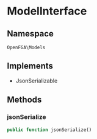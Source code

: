 # ModelInterface


## Namespace
`OpenFGA\Models`

## Implements
* JsonSerializable

## Methods
### jsonSerialize


```php
public function jsonSerialize()
```




